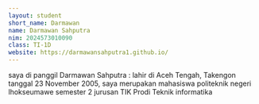 ```yaml
---
layout: student
short_name: Darmawan
name: Darmawan Sahputra
nim: 2024573010090
class: TI-1D
website: https://darmawansahputra1.github.io/
---
```

saya di panggil Darmawan Sahputra : lahir di Aceh Tengah, Takengon tanggal 23 November 2005, saya merupakan mahasiswa politeknik negeri lhokseumawe semester 2 jurusan TIK Prodi Teknik informatika 